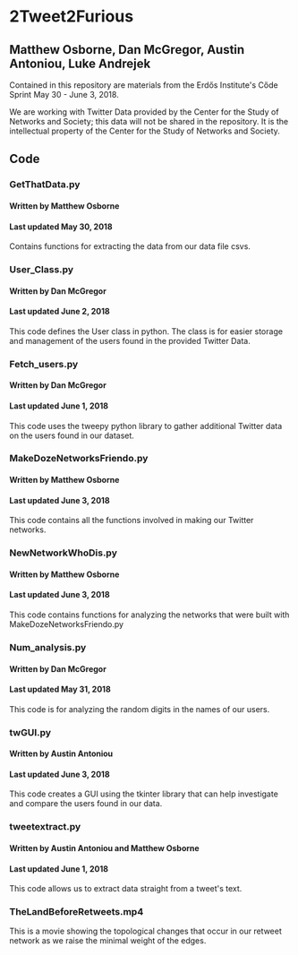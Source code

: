 # 2Tweet2Furious
## Matthew Osborne, Dan McGregor, Austin Antoniou, Luke Andrejek


Contained in this repository are materials from the Erdős Institute's Cőde Sprint May 30 - June 3, 2018.

We are working with Twitter Data provided by the Center for the Study of Networks and Society; this data will not be shared in the repository. It is the intellectual property of the Center for the Study of Networks and Society.


## Code

### GetThatData.py
#### Written by Matthew Osborne
#### Last updated May 30, 2018
Contains functions for extracting the data from our data file csvs.

### User_Class.py
#### Written by Dan McGregor
#### Last updated June 2, 2018
This code defines the User class in python. The class is for easier storage and management of the users found in the provided Twitter Data.

### Fetch_users.py
#### Written by Dan McGregor
#### Last updated June 1, 2018
This code uses the tweepy python library to gather additional Twitter data on the users found in our dataset.

### MakeDozeNetworksFriendo.py
#### Written by Matthew Osborne
#### Last updated June 3, 2018
This code contains all the functions involved in making our Twitter networks.

### NewNetworkWhoDis.py
#### Written by Matthew Osborne
#### Last updated June 3, 2018
This code contains functions for analyzing the networks that were built with MakeDozeNetworksFriendo.py

### Num_analysis.py
#### Written by Dan McGregor
#### Last updated May 31, 2018
This code is for analyzing the random digits in the names of our users.

### twGUI.py
#### Written by Austin Antoniou
#### Last updated June 3, 2018
This code creates a GUI using the tkinter library that can help investigate and compare the users found in our data.

### tweetextract.py
#### Written by Austin Antoniou and Matthew Osborne
#### Last updated June 1, 2018
This code allows us to extract data straight from a tweet's text.

### TheLandBeforeRetweets.mp4
This is a movie showing the topological changes that occur in our retweet network as we raise the minimal weight of the edges.


